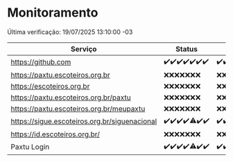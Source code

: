# Monitoramento

Última verificação: 19/07/2025 13:10:00 -03

|Serviço|Status|Últimas 24h|
|---|---|---|
|https://github.com|<span title="2025-07-12: OK=23">✔️</span><span title="2025-07-13: OK=23">✔️</span><span title="2025-07-14: OK=23">✔️</span><span title="2025-07-15: OK=23">✔️</span><span title="2025-07-16: OK=23">✔️</span><span title="2025-07-17: OK=23">✔️</span><span title="2025-07-18: OK=15">✔️</span>|<span title="18/07/2025 13:13:00 -03 : 200">✔️</span><span title="18/07/2025 14:12:00 -03 : 200">✔️</span><span title="18/07/2025 15:13:00 -03 : 200">✔️</span><span title="18/07/2025 16:09:00 -03 : 200">✔️</span><span title="18/07/2025 17:11:00 -03 : 200">✔️</span><span title="18/07/2025 18:09:00 -03 : 200">✔️</span><span title="18/07/2025 19:09:00 -03 : 200">✔️</span><span title="18/07/2025 20:09:00 -03 : 200">✔️</span><span title="18/07/2025 21:51:00 -03 : 200">✔️</span><span title="18/07/2025 23:44:00 -03 : 200">✔️</span><span title="19/07/2025 00:46:00 -03 : 200">✔️</span><span title="19/07/2025 01:21:00 -03 : 200">✔️</span><span title="19/07/2025 02:13:00 -03 : 200">✔️</span><span title="19/07/2025 03:13:00 -03 : 200">✔️</span><span title="19/07/2025 04:09:00 -03 : 200">✔️</span><span title="19/07/2025 05:12:00 -03 : 200">✔️</span><span title="19/07/2025 06:09:00 -03 : 200">✔️</span><span title="19/07/2025 07:09:00 -03 : 200">✔️</span><span title="19/07/2025 08:08:00 -03 : 200">✔️</span><span title="19/07/2025 09:17:00 -03 : 200">✔️</span><span title="19/07/2025 10:22:00 -03 : 200">✔️</span><span title="19/07/2025 11:08:00 -03 : 200">✔️</span><span title="19/07/2025 12:09:00 -03 : 200">✔️</span><span title="19/07/2025 13:10:00 -03 : 200">✔️</span>|
|https://paxtu.escoteiros.org.br|<span title="2025-07-12: Falhas=23">❌</span><span title="2025-07-13: Falhas=23">❌</span><span title="2025-07-14: Falhas=23">❌</span><span title="2025-07-15: Falhas=23">❌</span><span title="2025-07-16: Falhas=23">❌</span><span title="2025-07-17: Falhas=23">❌</span><span title="2025-07-18: Falhas=15">❌</span>|<span title="18/07/2025 13:13:00 -03 : 403">❌</span><span title="18/07/2025 14:12:00 -03 : 403">❌</span><span title="18/07/2025 15:13:00 -03 : 403">❌</span><span title="18/07/2025 16:09:00 -03 : 403">❌</span><span title="18/07/2025 17:11:00 -03 : 403">❌</span><span title="18/07/2025 18:09:00 -03 : 403">❌</span><span title="18/07/2025 19:09:00 -03 : 403">❌</span><span title="18/07/2025 20:09:00 -03 : 403">❌</span><span title="18/07/2025 21:51:00 -03 : 403">❌</span><span title="18/07/2025 23:44:00 -03 : 403">❌</span><span title="19/07/2025 00:46:00 -03 : 403">❌</span><span title="19/07/2025 01:21:00 -03 : 403">❌</span><span title="19/07/2025 02:13:00 -03 : 403">❌</span><span title="19/07/2025 03:13:00 -03 : 403">❌</span><span title="19/07/2025 04:09:00 -03 : 403">❌</span><span title="19/07/2025 05:12:00 -03 : 403">❌</span><span title="19/07/2025 06:09:00 -03 : 403">❌</span><span title="19/07/2025 07:09:00 -03 : 403">❌</span><span title="19/07/2025 08:08:00 -03 : 403">❌</span><span title="19/07/2025 09:17:00 -03 : 403">❌</span><span title="19/07/2025 10:22:00 -03 : 403">❌</span><span title="19/07/2025 11:08:00 -03 : 403">❌</span><span title="19/07/2025 12:09:00 -03 : 403">❌</span><span title="19/07/2025 13:10:00 -03 : 403">❌</span>|
|https://escoteiros.org.br|<span title="2025-07-12: Falhas=23">❌</span><span title="2025-07-13: Falhas=23">❌</span><span title="2025-07-14: Falhas=23">❌</span><span title="2025-07-15: Falhas=23">❌</span><span title="2025-07-16: Falhas=23">❌</span><span title="2025-07-17: Falhas=23">❌</span><span title="2025-07-18: Falhas=15">❌</span>|<span title="18/07/2025 13:13:00 -03 : 403">❌</span><span title="18/07/2025 14:12:00 -03 : 403">❌</span><span title="18/07/2025 15:13:00 -03 : 403">❌</span><span title="18/07/2025 16:09:00 -03 : 403">❌</span><span title="18/07/2025 17:11:00 -03 : 403">❌</span><span title="18/07/2025 18:09:00 -03 : 403">❌</span><span title="18/07/2025 19:09:00 -03 : 403">❌</span><span title="18/07/2025 20:09:00 -03 : 403">❌</span><span title="18/07/2025 21:51:00 -03 : 403">❌</span><span title="18/07/2025 23:44:00 -03 : 403">❌</span><span title="19/07/2025 00:46:00 -03 : 403">❌</span><span title="19/07/2025 01:21:00 -03 : 403">❌</span><span title="19/07/2025 02:13:00 -03 : 403">❌</span><span title="19/07/2025 03:13:00 -03 : 403">❌</span><span title="19/07/2025 04:09:00 -03 : 403">❌</span><span title="19/07/2025 05:12:00 -03 : 403">❌</span><span title="19/07/2025 06:09:00 -03 : 403">❌</span><span title="19/07/2025 07:09:00 -03 : 403">❌</span><span title="19/07/2025 08:08:00 -03 : 403">❌</span><span title="19/07/2025 09:17:00 -03 : 403">❌</span><span title="19/07/2025 10:22:00 -03 : 403">❌</span><span title="19/07/2025 11:08:00 -03 : 403">❌</span><span title="19/07/2025 12:09:00 -03 : 403">❌</span><span title="19/07/2025 13:10:00 -03 : 403">❌</span>|
|https://paxtu.escoteiros.org.br/paxtu|<span title="2025-07-12: Falhas=23">❌</span><span title="2025-07-13: Falhas=23">❌</span><span title="2025-07-14: Falhas=23">❌</span><span title="2025-07-15: Falhas=23">❌</span><span title="2025-07-16: Falhas=23">❌</span><span title="2025-07-17: Falhas=23">❌</span><span title="2025-07-18: Falhas=15">❌</span>|<span title="18/07/2025 13:13:00 -03 : 403">❌</span><span title="18/07/2025 14:12:00 -03 : 403">❌</span><span title="18/07/2025 15:13:00 -03 : 403">❌</span><span title="18/07/2025 16:09:00 -03 : 403">❌</span><span title="18/07/2025 17:11:00 -03 : 403">❌</span><span title="18/07/2025 18:09:00 -03 : 403">❌</span><span title="18/07/2025 19:09:00 -03 : 403">❌</span><span title="18/07/2025 20:09:00 -03 : 403">❌</span><span title="18/07/2025 21:51:00 -03 : 403">❌</span><span title="18/07/2025 23:44:00 -03 : 403">❌</span><span title="19/07/2025 00:46:00 -03 : 403">❌</span><span title="19/07/2025 01:21:00 -03 : 403">❌</span><span title="19/07/2025 02:13:00 -03 : 403">❌</span><span title="19/07/2025 03:13:00 -03 : 403">❌</span><span title="19/07/2025 04:09:00 -03 : 403">❌</span><span title="19/07/2025 05:12:00 -03 : 403">❌</span><span title="19/07/2025 06:09:00 -03 : 403">❌</span><span title="19/07/2025 07:09:00 -03 : 403">❌</span><span title="19/07/2025 08:08:00 -03 : 403">❌</span><span title="19/07/2025 09:17:00 -03 : 403">❌</span><span title="19/07/2025 10:22:00 -03 : 403">❌</span><span title="19/07/2025 11:08:00 -03 : 403">❌</span><span title="19/07/2025 12:09:00 -03 : 403">❌</span><span title="19/07/2025 13:10:00 -03 : 403">❌</span>|
|https://paxtu.escoteiros.org.br/meupaxtu|<span title="2025-07-12: Falhas=23">❌</span><span title="2025-07-13: Falhas=23">❌</span><span title="2025-07-14: Falhas=23">❌</span><span title="2025-07-15: Falhas=23">❌</span><span title="2025-07-16: Falhas=23">❌</span><span title="2025-07-17: Falhas=23">❌</span><span title="2025-07-18: Falhas=15">❌</span>|<span title="18/07/2025 13:13:00 -03 : 403">❌</span><span title="18/07/2025 14:12:00 -03 : 403">❌</span><span title="18/07/2025 15:13:00 -03 : 403">❌</span><span title="18/07/2025 16:09:00 -03 : 403">❌</span><span title="18/07/2025 17:11:00 -03 : 403">❌</span><span title="18/07/2025 18:09:00 -03 : 403">❌</span><span title="18/07/2025 19:09:00 -03 : 403">❌</span><span title="18/07/2025 20:09:00 -03 : 403">❌</span><span title="18/07/2025 21:51:00 -03 : 403">❌</span><span title="18/07/2025 23:44:00 -03 : 403">❌</span><span title="19/07/2025 00:46:00 -03 : 403">❌</span><span title="19/07/2025 01:21:00 -03 : 403">❌</span><span title="19/07/2025 02:13:00 -03 : 403">❌</span><span title="19/07/2025 03:13:00 -03 : 403">❌</span><span title="19/07/2025 04:09:00 -03 : 403">❌</span><span title="19/07/2025 05:12:00 -03 : 403">❌</span><span title="19/07/2025 06:09:00 -03 : 403">❌</span><span title="19/07/2025 07:09:00 -03 : 403">❌</span><span title="19/07/2025 08:08:00 -03 : 403">❌</span><span title="19/07/2025 09:17:00 -03 : 403">❌</span><span title="19/07/2025 10:22:00 -03 : 403">❌</span><span title="19/07/2025 11:08:00 -03 : 403">❌</span><span title="19/07/2025 12:09:00 -03 : 403">❌</span><span title="19/07/2025 13:10:00 -03 : 403">❌</span>|
|https://sigue.escoteiros.org.br/siguenacional|<span title="2025-07-12: OK=23">✔️</span><span title="2025-07-13: OK=23">✔️</span><span title="2025-07-14: OK=23">✔️</span><span title="2025-07-15: OK=23">✔️</span><span title="2025-07-16: OK=22, Falhas=1">⚠️</span><span title="2025-07-17: OK=23">✔️</span><span title="2025-07-18: OK=15">✔️</span>|<span title="18/07/2025 13:13:00 -03 : 200">✔️</span><span title="18/07/2025 14:12:00 -03 : 200">✔️</span><span title="18/07/2025 15:13:00 -03 : 200">✔️</span><span title="18/07/2025 16:09:00 -03 : 200">✔️</span><span title="18/07/2025 17:11:00 -03 : 200">✔️</span><span title="18/07/2025 18:09:00 -03 : 200">✔️</span><span title="18/07/2025 19:09:00 -03 : 200">✔️</span><span title="18/07/2025 20:09:00 -03 : 200">✔️</span><span title="18/07/2025 21:51:00 -03 : 200">✔️</span><span title="18/07/2025 23:44:00 -03 : 200">✔️</span><span title="19/07/2025 00:46:00 -03 : 200">✔️</span><span title="19/07/2025 01:21:00 -03 : 200">✔️</span><span title="19/07/2025 02:13:00 -03 : 200">✔️</span><span title="19/07/2025 03:13:00 -03 : 200">✔️</span><span title="19/07/2025 04:09:00 -03 : 200">✔️</span><span title="19/07/2025 05:12:00 -03 : 200">✔️</span><span title="19/07/2025 06:09:00 -03 : 200">✔️</span><span title="19/07/2025 07:09:00 -03 : 200">✔️</span><span title="19/07/2025 08:08:00 -03 : 200">✔️</span><span title="19/07/2025 09:17:00 -03 : 200">✔️</span><span title="19/07/2025 10:22:00 -03 : 200">✔️</span><span title="19/07/2025 11:08:00 -03 : 200">✔️</span><span title="19/07/2025 12:09:00 -03 : 200">✔️</span><span title="19/07/2025 13:10:00 -03 : 200">✔️</span>|
|https://id.escoteiros.org.br/|<span title="2025-07-12: Falhas=23">❌</span><span title="2025-07-13: Falhas=23">❌</span><span title="2025-07-14: Falhas=23">❌</span><span title="2025-07-15: Falhas=23">❌</span><span title="2025-07-16: Falhas=23">❌</span><span title="2025-07-17: Falhas=23">❌</span><span title="2025-07-18: Falhas=15">❌</span>|<span title="18/07/2025 13:13:00 -03 : 403">❌</span><span title="18/07/2025 14:12:00 -03 : 403">❌</span><span title="18/07/2025 15:14:00 -03 : 403">❌</span><span title="18/07/2025 16:09:00 -03 : 403">❌</span><span title="18/07/2025 17:11:00 -03 : 403">❌</span><span title="18/07/2025 18:09:00 -03 : 403">❌</span><span title="18/07/2025 19:09:00 -03 : 403">❌</span><span title="18/07/2025 20:09:00 -03 : 403">❌</span><span title="18/07/2025 21:51:00 -03 : 403">❌</span><span title="18/07/2025 23:44:00 -03 : 403">❌</span><span title="19/07/2025 00:46:00 -03 : 403">❌</span><span title="19/07/2025 01:21:00 -03 : 403">❌</span><span title="19/07/2025 02:13:00 -03 : 403">❌</span><span title="19/07/2025 03:13:00 -03 : 403">❌</span><span title="19/07/2025 04:09:00 -03 : 403">❌</span><span title="19/07/2025 05:12:00 -03 : 403">❌</span><span title="19/07/2025 06:09:00 -03 : 403">❌</span><span title="19/07/2025 07:09:00 -03 : 403">❌</span><span title="19/07/2025 08:08:00 -03 : 403">❌</span><span title="19/07/2025 09:17:00 -03 : 403">❌</span><span title="19/07/2025 10:22:00 -03 : 403">❌</span><span title="19/07/2025 11:08:00 -03 : 403">❌</span><span title="19/07/2025 12:09:00 -03 : 403">❌</span><span title="19/07/2025 13:10:00 -03 : 403">❌</span>|
|Paxtu Login|<span title="2025-07-12: OK=23">✔️</span><span title="2025-07-13: OK=23">✔️</span><span title="2025-07-14: OK=23">✔️</span><span title="2025-07-15: OK=23">✔️</span><span title="2025-07-16: OK=22, Falhas=1">⚠️</span><span title="2025-07-17: OK=23">✔️</span><span title="2025-07-18: OK=15">✔️</span>|<span title="18/07/2025 13:13:00 -03 : 200">✔️</span><span title="18/07/2025 14:12:00 -03 : 200">✔️</span><span title="18/07/2025 15:14:00 -03 : 200">✔️</span><span title="18/07/2025 16:09:00 -03 : 200">✔️</span><span title="18/07/2025 17:11:00 -03 : 200">✔️</span><span title="18/07/2025 18:09:00 -03 : 200">✔️</span><span title="18/07/2025 19:09:00 -03 : 200">✔️</span><span title="18/07/2025 20:09:00 -03 : 200">✔️</span><span title="18/07/2025 21:51:00 -03 : 200">✔️</span><span title="18/07/2025 23:44:00 -03 : 200">✔️</span><span title="19/07/2025 00:46:00 -03 : 200">✔️</span><span title="19/07/2025 01:21:00 -03 : 200">✔️</span><span title="19/07/2025 02:13:00 -03 : 200">✔️</span><span title="19/07/2025 03:13:00 -03 : 200">✔️</span><span title="19/07/2025 04:09:00 -03 : 200">✔️</span><span title="19/07/2025 05:12:00 -03 : 200">✔️</span><span title="19/07/2025 06:09:00 -03 : 200">✔️</span><span title="19/07/2025 07:09:00 -03 : 200">✔️</span><span title="19/07/2025 08:08:00 -03 : 200">✔️</span><span title="19/07/2025 09:17:00 -03 : 200">✔️</span><span title="19/07/2025 10:22:00 -03 : 200">✔️</span><span title="19/07/2025 11:08:00 -03 : 200">✔️</span><span title="19/07/2025 12:09:00 -03 : 200">✔️</span><span title="19/07/2025 13:10:00 -03 : 200">✔️</span>|
